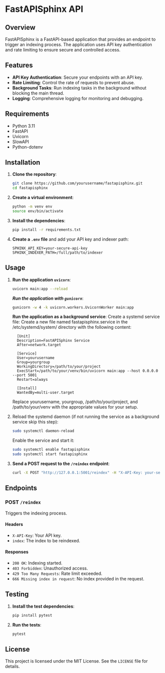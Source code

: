 # FastAPISphinx API

## Overview

FastAPISphinx is a FastAPI-based application that provides an endpoint to trigger an indexing process. The application uses API key authentication and rate limiting to ensure secure and controlled access.

## Features

- **API Key Authentication**: Secure your endpoints with an API key.
- **Rate Limiting**: Control the rate of requests to prevent abuse.
- **Background Tasks**: Run indexing tasks in the background without blocking the main thread.
- **Logging**: Comprehensive logging for monitoring and debugging.

## Requirements

- Python 3.11
- FastAPI
- Uvicorn
- SlowAPI
- Python-dotenv

## Installation

1. **Clone the repository**:
   ```sh
   git clone https://github.com/yourusername/fastapisphinx.git
   cd fastapisphinx
   ```

2. **Create a virtual environment**:
   ```sh
   python -m venv env
   source env/bin/activate
   ```

3. **Install the dependencies**:
   ```sh
   pip install -r requirements.txt
   ```

4. **Create a `.env` file** and add your API key and indexer path:
   ```
   SPHINX_API_KEY=your-secure-api-key
   SPHINX_INDEXER_PATH=/full/path/to/indexer
   ```

## Usage

1. **Run the application `uvicorn`**:
   ```sh
   uvicorn main:app --reload
   ```

    ***Run the application with `gunicorn`***:
   ```sh
   gunicorn -w 4 -k uvicorn.workers.UvicornWorker main:app
   ```
   
   **Run the application as a background service**:
   Create a systemd service file: Create a new file named fastapisphinx.service in the /etc/systemd/system/ directory with the following content:  
    
         [Unit]
         Description=FastAPISphinx Service
         After=network.target
         
         [Service]
         User=yourusername
         Group=yourgroup
         WorkingDirectory=/path/to/your/project
         ExecStart=/path/to/your/venv/bin/uvicorn main:app --host 0.0.0.0 --port 5001
         Restart=always
         
         [Install]
         WantedBy=multi-user.target

   Replace yourusername, yourgroup, /path/to/your/project, and /path/to/your/venv with the appropriate values for your setup. 
2. Reload the systemd daemon (if not running the service as a background service skip this step):
    ```sh
    sudo systemctl daemon-reload
    ```
     
    Enable the service and start it:
    ```sh
    sudo systemctl enable fastapisphinx
    sudo systemctl start fastapisphinx
    ```
   
3. **Send a POST request to the `/reindex` endpoint**:
   ```sh
   curl -X POST "http://127.0.0.1:5001/reindex" -H "X-API-Key: your-secure-api-key" -H "index: your-index"
   ```

## Endpoints

### POST `/reindex`

Triggers the indexing process.

#### Headers

- `X-API-Key`: Your API key.
- `index`: The index to be reindexed.

#### Responses

- `200 OK`: Indexing started.
- `403 Forbidden`: Unauthorized access.
- `429 Too Many Requests`: Rate limit exceeded.
- `666 Missing index in request`: No index provided in the request.

## Testing

1. **Install the test dependencies**:
   ```sh
   pip install pytest
   ```

2. **Run the tests**:
   ```sh
   pytest
   ```

## License

This project is licensed under the MIT License. See the `LICENSE` file for details.
